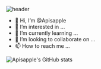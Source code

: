 ![header](https://capsule-render.vercel.app/api?type=wave&color=auto&height=300&section=header&text=welcome~!&fontSize=90)


- 👋 Hi, I’m @Apisapple
- 👀 I’m interested in ...
- 🌱 I’m currently learning ...
- 💞️ I’m looking to collaborate on ...
- 📫 How to reach me ...

![Apisapple's GitHub stats](https://github-readme-stats-git-masterrstaa-rickstaa.vercel.app/api?username=Apisapple&theme=dark&show_icons=true)

<!---
Apisapple/Apisapple is a ✨ special ✨ repository because its `README.md` (this file) appears on your GitHub profile.
You can click the Preview link to take a look at your changes.
--->
